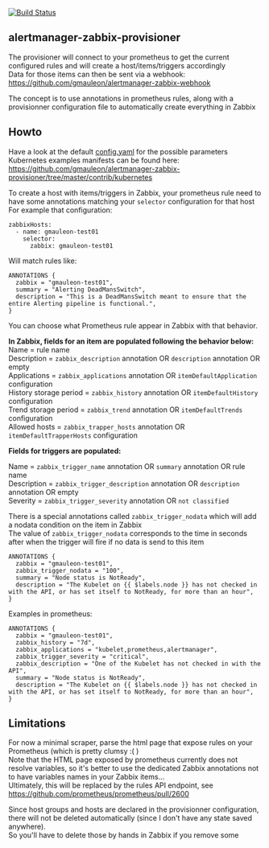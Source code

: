 [![Build Status](https://travis-ci.org/gmauleon/alertmanager-zabbix-provisioner.svg?branch=master)](https://travis-ci.org/gmauleon/alertmanager-zabbix-provisioner)

## alertmanager-zabbix-provisioner

The provisioner will connect to your prometheus to get the current configured rules and will create a host/items/triggers accordingly  
Data for those items can then be sent via a webhook: https://github.com/gmauleon/alertmanager-zabbix-webhook

The concept is to use annotations in prometheus rules, along with a provisionner configuration file to automatically create everything in Zabbix

## Howto

Have a look at the default [config.yaml](https://github.com/gmauleon/alertmanager-zabbix-provisioner/blob/master/config.yaml) for the possible parameters  
Kubernetes examples manifests can be found here: https://github.com/gmauleon/alertmanager-zabbix-provisioner/tree/master/contrib/kubernetes  

To create a host with items/triggers in Zabbix, your prometheus rule need to have some annotations matching your `selector` configuration for that host  
For example that configuration:
```
zabbixHosts:
  - name: gmauleon-test01
    selector:
      zabbix: gmauleon-test01
```

Will match rules like:
```
ANNOTATIONS {
  zabbix = "gmauleon-test01",
  summary = "Alerting DeadMansSwitch",
  description = "This is a DeadMansSwitch meant to ensure that the entire Alerting pipeline is functional.",
}
```

You can choose what Prometheus rule appear in Zabbix with that behavior.  

__In Zabbix, fields for an item are populated following the behavior below:__  
Name = rule name  
Description = `zabbix_description` annotation OR `description` annotation OR empty  
Applications = `zabbix_applications` annotation OR `itemDefaultApplication` configuration  
History storage period = `zabbix_history` annotation OR  `itemDefaultHistory` configuration  
Trend storage period = `zabbix_trend` annotation OR `itemDefaultTrends` configuration  
Allowed hosts = `zabbix_trapper_hosts` annotation OR `itemDefaultTrapperHosts` configuration  


__Fields for triggers are populated:__  

Name = `zabbix_trigger_name` annotation OR `summary` annotation OR rule name  
Description = `zabbix_trigger_description` annotation OR `description` annotation OR empty  
Severity = `zabbix_trigger_severity` annotation OR `not classified`  

There is a special annotations called `zabbix_trigger_nodata` which will add a nodata condition on the item in Zabbix  
The value of `zabbix_trigger_nodata` corresponds to the time in seconds after when the trigger will fire if no data is send to this item
```
ANNOTATIONS {
  zabbix = "gmauleon-test01",
  zabbix_trigger_nodata = "100",
  summary = "Node status is NotReady",
  description = "The Kubelet on {{ $labels.node }} has not checked in with the API, or has set itself to NotReady, for more than an hour",
}
```

Examples in prometheus:
```
ANNOTATIONS {
  zabbix = "gmauleon-test01",
  zabbix_history = "7d",
  zabbix_applications = "kubelet,prometheus,alertmanager",
  zabbix_trigger_severity = "critical",
  zabbix_description = "One of the Kubelet has not checked in with the API",
  summary = "Node status is NotReady",
  description = "The Kubelet on {{ $labels.node }} has not checked in with the API, or has set itself to NotReady, for more than an hour",
}
```

## Limitations
For now a minimal scraper, parse the html page that expose rules on your Prometheus (which is pretty clumsy :( )  
Note that the HTML page exposed by prometheus currently does not resolve variables, so it's better to use the dedicated Zabbix annotations not to have variables names in your Zabbix items...  
Ultimately, this will be replaced by the rules API endpoint, see https://github.com/prometheus/prometheus/pull/2600  

Since host groups and hosts are declared in the provisionner configuration, there will not be deleted automatically (since I don't have any state saved anywhere).  
So you'll have to delete those by hands in Zabbix if you remove some
